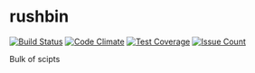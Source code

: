 # rushbin

[![Build Status](https://travis-ci.org/sergicastro/rushbin.svg?branch=master)](https://travis-ci.org/sergicastro/rushbin)
[![Code Climate](https://codeclimate.com/github/sergicastro/rushbin/badges/gpa.svg)](https://codeclimate.com/github/sergicastro/rushbin)
[![Test Coverage](https://codeclimate.com/github/sergicastro/rushbin/badges/coverage.svg)](https://codeclimate.com/github/sergicastro/rushbin/coverage)
[![Issue Count](https://codeclimate.com/github/sergicastro/rushbin/badges/issue_count.svg)](https://codeclimate.com/github/sergicastro/rushbin)

Bulk of scipts
